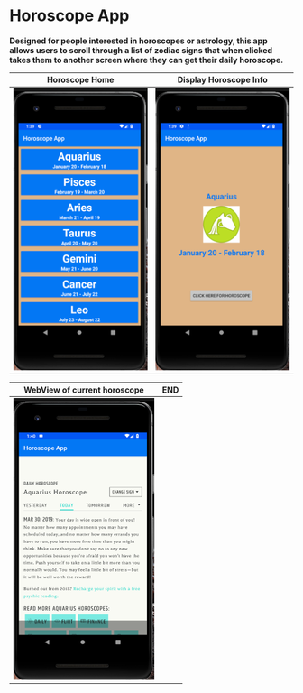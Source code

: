 # Horoscope App
**Designed for people interested in horoscopes or astrology, this app allows users to scroll through a list of zodiac signs that when clicked takes them to another screen where they can get their daily horoscope.**


Horoscope Home            |  Display Horoscope Info
:-------------------------:|:-------------------------:
<img src="images/horoscope_home.png" width="250" height="500">  |  <img src="images/horoscope_display.png" width="250" height="500">

WebView of current horoscope  | END
:-------------------------:|:-------------------------:
<img src="images/horoscope_webview.png" width="250" height="500"> | 
